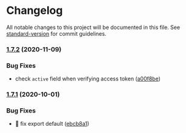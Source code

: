 # Changelog

All notable changes to this project will be documented in this file. See [standard-version](https://github.com/conventional-changelog/standard-version) for commit guidelines.

### [1.7.2](https://github.com/canfoundation/can-pass-verify/compare/v1.7.1...v1.7.2) (2020-11-09)

### Bug Fixes

- check `active` field when verifying access token ([a00f8be](https://github.com/canfoundation/can-pass-verify/commit/a00f8be6820b4b0614dcc87f9131b5c5a8fc4635))

### [1.7.1](https://github.com/canfoundation/can-pass-verify/compare/v1.7.0...v1.7.1) (2020-10-01)

### Bug Fixes

- :bug: fix export default ([ebcb8a1](https://github.com/canfoundation/can-pass-verify/commit/ebcb8a187d15ecfbb76dd76a58d1daa4cdce405a))
